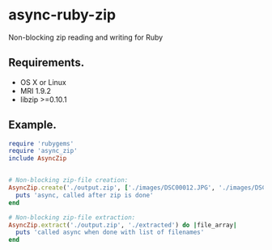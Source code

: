 async-ruby-zip
==============

Non-blocking zip reading and writing for Ruby


## Requirements.

  * OS X or Linux
  * MRI 1.9.2
  * libzip >=0.10.1

## Example.

```ruby
require 'rubygems'
require 'async_zip'
include AsyncZip


# Non-blocking zip-file creation:
AsyncZip.create('./output.zip', ['./images/DSC00012.JPG', './images/DSC00018.JPG', './images/DSC00040.JPG']) do |archive|
  puts 'async, called after zip is done'
end

# Non-blocking zip-file extraction:
AsyncZip.extract('./output.zip', './extracted') do |file_array|
  puts 'called async when done with list of filenames'
end

